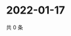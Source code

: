 # 2022-01-17

共 0 条

<!-- BEGIN WEIBO -->
<!-- 最后更新时间 Mon Jan 17 2022 21:24:41 GMT+0800 (China Standard Time) -->

<!-- END WEIBO -->
